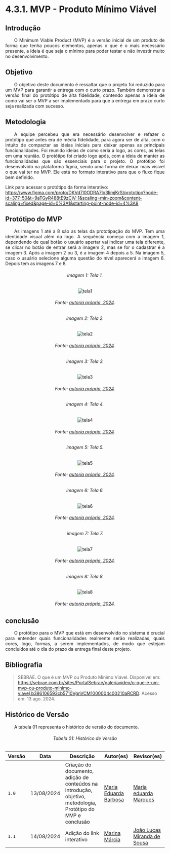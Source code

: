 # **4.3.1. MVP - Produto Mínimo Viável**

## **Introdução**

<p align="justify">
&emsp;&emsp;O Minimum Viable Product (MVP) é a versão inicial de um produto de forma que tenha poucos elementos, apenas o que é o mais necessário presente, a ideia é que seja o mínimo para poder testar e não investir muito no desenvolvimento. 
</p>

## **Objetivo**

<p align="justify">
&emsp;&emsp;O objetivo deste documento é ressaltar que o projeto foi reduzido para um MVP para garantir a entrega com o curto prazo. Também demonstrar a versão final do protótipo de alta fidelidade, contendo apenas a ideia de como vai ser o MVP a ser implementado para que a entrega em prazo curto seja realizada com sucesso.


## **Metodologia**

<p align="justify">
&emsp;&emsp;A equipe percebeu que era necessário desenvolver e refazer o protótipo que antes era de média fidelidade, para agora ser de alta, com o intuito de compactar as ideias iniciais para deixar apenas as principais funcionalidades.
Foi reunido ideias de como seria a logo, as cores, as telas em uma reunião. O protótipo foi criado logo após, com a ideia de manter as funcionalidades que são essenciais para o projeto.
O protótipo foi desenvolvido na plataforma figma, sendo uma forma de deixar mais visível o que vai ter no MVP. Ele está no formato interativo para que o fluxo fique bem definido.
</p>

Link para acessar o protótipo da forma interativo: https://www.figma.com/proto/DKVd7l0ODRA7lo3IimjKrS/prototipo?node-id=377-50&t=9aTGyR488tE9zCjV-1&scaling=min-zoom&content-scaling=fixed&page-id=0%3A1&starting-point-node-id=4%3A8

## **Protótipo do MVP**

<p align="justify">
&emsp;&emsp;As imagens 1 até a 8 são as telas da prototipação do MVP. Tem uma identidade visual além da logo. A sequência começa com a imagem 1, dependendo de qual botão o usuário apertar vai indicar uma tela diferente, se clicar no botão de entrar será a imagem 2, mas se for o cadastrar é a imagem 3. Após a imagem 2 ou 3, é a imagem 4 depois a 5. Na imagem 5, caso o usuário selecione alguma questão do nível aparecerá a imagem 6. Depois tem as imagens 7 e 8.
</p>

<h6 align="center">imagem 1: Tela 1.</h6>
<div align="center">

![tela1](img/mvpT1.png)

</div>
<h6 align="center">Fonte: <a href="https://github.com/fulanodetal">autoria própria, 2024</a>.

<h6 align="center">imagem 2: Tela 2.</h6>
<div align="center">

![tela2](img/mvpT2.png)

</div>
<h6 align="center">Fonte: <a href="https://github.com/fulanodetal">autoria própria, 2024</a>.


<h6 align="center">imagem 3: Tela 3.</h6>
<div align="center">

![tela3](img/mvpT3.png)

</div>
<h6 align="center">Fonte: <a href="https://github.com/fulanodetal">autoria própria, 2024</a>.


<h6 align="center">imagem 4: Tela 4.</h6>
<div align="center">

![tela4](img/mvpT4.png)

</div>
<h6 align="center">Fonte: <a href="https://github.com/fulanodetal">autoria própria, 2024</a>.


<h6 align="center">imagem 5: Tela 5.</h6>
<div align="center">

![tela5](img/mvpT5.png)

</div>
<h6 align="center">Fonte: <a href="https://github.com/fulanodetal">autoria própria, 2024</a>.


<h6 align="center">imagem 6: Tela 6.</h6>
<div align="center">

![tela6](img/mvpT6.png)

</div>
<h6 align="center">Fonte: <a href="https://github.com/fulanodetal">autoria própria, 2024</a>.


<h6 align="center">imagem 7: Tela 7.</h6>
<div align="center">

![tela7](img/mvpT7.png)

</div>
<h6 align="center">Fonte: <a href="https://github.com/fulanodetal">autoria própria, 2024</a>.


<h6 align="center">imagem 8: Tela 8.</h6>
<div align="center">

![tela8](img/mvpT8.png)

</div>
<h6 align="center">Fonte: <a href="https://github.com/fulanodetal">autoria própria, 2024</a>.



## **conclusão**

<p align="justify">
&emsp;&emsp;O protótipo para o MVP que está em desenvolvido no sistema é crucial para entender quais funcionalidades realmente serão realizadas, quais cores, logo, formas, a serem implementados, de modo que estejam concluídos até o dia do prazo da entrega final deste projeto. 
</p>


## **Bibliografia**

> SEBRAE. O que é um MVP ou Produto Mínimo Viável. Disponível em: https://sebrae.com.br/sites/PortalSebrae/galeriavideo/o-que-e-um-mvp-ou-produto-minimo-viavel,b386106593cb5710VgnVCM1000004c00210aRCRD. Acesso em: 13 ago. 2024.

## **Histórico de Versão**
<p align="justify">
&emsp;&emsp;A tabela 01 representa o histórico de versão do documento.
</p>

<h6 align="center">Tabela 01: Histórico de Versão</h6>
<div align="center">

| Versão | Data       | Descrição            | Autor(es)                                           | Revisor(es) |
| ------ | ---------- | -------------------- | --------------------------------------------------- | ----------- |
| `1.0`  | 13/08/2024 | Criação do documento, adição de conteúdos na introdução, objetivo, metodologia, Protótipo do MVP e conclusão | [Maria Eduarda Barbosa](https://github.com/Madu01)  | [Maria eduarda Marques](https://github.com) |
| `1.1`  | 14/08/2024 | Adição do link interativo | [Marina Márcia](https://github.com/The-Boss-Nina) | [João Lucas Miranda de Sousa](https://github.com/Jlmsousa) |